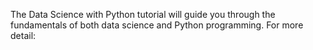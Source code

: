 The Data Science with Python tutorial will guide you through the fundamentals of both data science and Python programming.
For more detail: 